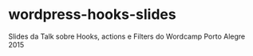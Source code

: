 # wordpress-hooks-slides
Slides da Talk sobre Hooks, actions e Filters do Wordcamp Porto Alegre 2015
